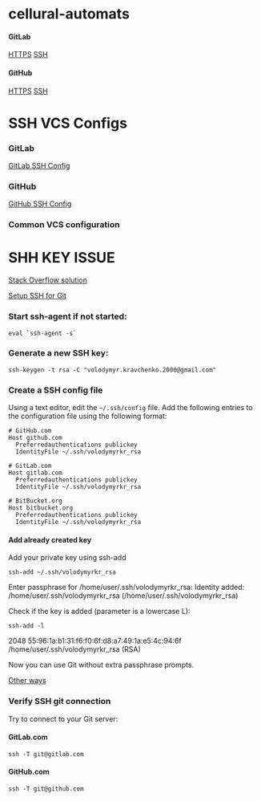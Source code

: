 # cellural-automats

#### GitLab
[HTTPS](https://gitlab.com/volodymyrkr/cellural-automats.git)
[SSH](git@gitlab.com:volodymyrkr/cellural-automats.git)

#### GitHub
[HTTPS](https://github.com/vovchik33/cellural-automats.git)
[SSH](git@github.com:vovchik33/cellural-automats.git)


# SSH VCS Configs

### GitLab
[GitLab SSH Config](https://docs.gitlab.com/ee/ssh/)

### GitHub
[GitHub SSH Config](https://help.github.com/en/github/authenticating-to-github/connecting-to-github-with-ssh)

### Common VCS configuration

# SHH KEY ISSUE

[Stack Overflow solution](https://superuser.com/questions/988185/how-to-avoid-being-asked-enter-passphrase-for-key-when-im-doing-ssh-operatio)

[Setup SSH for Git](https://build-me-the-docs-please.readthedocs.io/en/latest/Using_Git/SetUpSSHForGit.html#step-1-check-if-you-have-existing-default-identity)

### Start ssh-agent if not started:

``` eval `ssh-agent -s` ```

### Generate a new SSH key:

``` ssh-keygen -t rsa -C "volodymyr.kravchenko.2000@gmail.com" ```

### Create a SSH config file

Using a text editor, edit the ``` ~/.ssh/config ``` file. Add the following entries to the configuration file using the following format:

```
# GitHub.com
Host github.com
  Preferredauthentications publickey
  IdentityFile ~/.ssh/volodymyrkr_rsa

# GitLab.com
Host gitlab.com
  Preferredauthentications publickey
  IdentityFile ~/.ssh/volodymyrkr_rsa
  
# BitBucket.org
Host bitbucket.org
  Preferredauthentications publickey
  IdentityFile ~/.ssh/volodymyrkr_rsa
```
  
#### Add already created key 

Add your private key using ssh-add

``` ssh-add ~/.ssh/volodymyrkr_rsa ```

Enter passphrase for /home/user/.ssh/volodymyrkr_rsa:
Identity added: /home/user/.ssh/volodymyrkr_rsa (/home/user/.ssh/volodymyrkr_rsa)

Check if the key is added (parameter is a lowercase L):

``` ssh-add -l ```

2048 55:96:1a:b1:31:f6:f0:6f:d8:a7:49:1a:e5:4c:94:6f
/home/user/.ssh/volodymyrkr_rsa (RSA)

Now you can use Git without extra passphrase prompts.

[Other ways](https://unix.stackexchange.com/questions/90853/how-can-i-run-ssh-add-automatically-without-password-prompt)


### Verify SSH git connection 

Try to connect to your Git server:

#### GitLab.com
``` ssh -T git@gitlab.com ```

#### GitHub.com
``` ssh -T git@github.com ```

